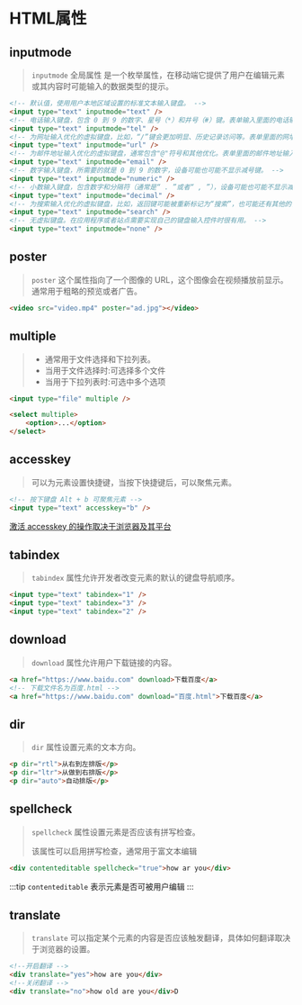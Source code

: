 # HTML属性

## inputmode

> `inputmode` 全局属性 是一个枚举属性，在移动端它提供了用户在编辑元素或其内容时可能输入的数据类型的提示。

```html
<!-- 默认值，使用用户本地区域设置的标准文本输入键盘。 -->
<input type="text" inputmode="text" />
<!-- 电话输入键盘，包含 0 到 9 的数字、星号（*）和井号（#）键。表单输入里面的电话输入通常应该使用 `<input type="tel"> ` -->
<input type="text" inputmode="tel" />
<!-- 为网址输入优化的虚拟键盘，比如，“/”键会更加明显、历史记录访问等。表单里面的网址输入通常应该使用 `<input type="url">` -->
<input type="text" inputmode="url" />
<!-- 为邮件地址输入优化的虚拟键盘，通常包含"@"符号和其他优化。表单里面的邮件地址输入应该使用 `<input type="email">` -->
<input type="text" inputmode="email" />
<!-- 数字输入键盘，所需要的就是 0 到 9 的数字，设备可能也可能不显示减号键。 -->
<input type="text" inputmode="numeric" />
<!-- 小数输入键盘，包含数字和分隔符（通常是“ . ”或者“ , ”），设备可能也可能不显示减号键。 -->
<input type="text" inputmode="decimal" />
<!-- 为搜索输入优化的虚拟键盘，比如，返回键可能被重新标记为“搜索”，也可能还有其他的优化。 -->
<input type="text" inputmode="search" />
<!-- 无虚拟键盘。在应用程序或者站点需要实现自己的键盘输入控件时很有用。 -->
<input type="text" inputmode="none" />
```

## poster

> `poster` 这个属性指向了一个图像的 URL，这个图像会在视频播放前显示。通常用于粗略的预览或者广告。

```html
<video src="video.mp4" poster="ad.jpg"></video>
```

## multiple

> - 通常用于文件选择和下拉列表。
> - 当用于文件选择时:可选择多个文件
> - 当用于下拉列表时:可选中多个选项
```html
<input type="file" multiple />

<select multiple>
    <option>...</option>
</select>
```

## accesskey

> 可以为元素设置快捷键，当按下快捷键后，可以聚焦元素。

```html
<!-- 按下键盘 Alt + b 可聚焦元素 -->
<input type="text" accesskey="b" />
```

[激活 accesskey 的操作取决于浏览器及其平台](https://developer.mozilla.org/zh-CN/docs/Web/HTML/Global_attributes/accesskey)

## tabindex

> `tabindex` 属性允许开发者改变元素的默认的键盘导航顺序。

```html
<input type="text" tabindex="1" />
<input type="text" tabindex="3" />
<input type="text" tabindex="2" />
```

## download

> `download` 属性允许用户下载链接的内容。

```html
<a href="https://www.baidu.com" download>下载百度</a>
<!-- 下载文件名为百度.html -->
<a href="https://www.baidu.com" download="百度.html">下载百度</a>
```

## dir

> `dir` 属性设置元素的文本方向。

```html
<p dir="rtl">从右到左排版</p>
<p dir="ltr">从做到右排版</p>
<p dir="auto">自动排版</p>
```
## spellcheck

> `spellcheck` 属性设置元素是否应该有拼写检查。
> 
> 该属性可以启用拼写检查，通常用于富文本编辑

```html
<div contenteditable spellcheck="true">how ar you</div>
```

:::tip 
`contenteditable` 表示元素是否可被用户编辑
:::

## translate

> `translate` 可以指定某个元素的内容是否应该触发翻译，具体如何翻译取决于浏览器的设置。

```html
<!--开启翻译 -->
<div translate="yes">how are you</div>
<!--关闭翻译 -->
<div translate="no">how old are you</div>D
```